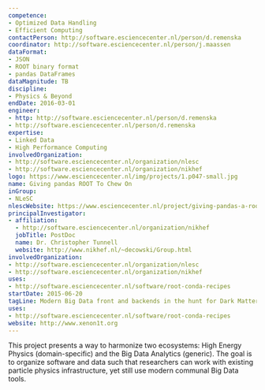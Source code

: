 ```yaml
---
competence:
- Optimized Data Handling
- Efficient Computing
contactPerson: http://software.esciencecenter.nl/person/d.remenska
coordinator: http://software.esciencecenter.nl/person/j.maassen
dataFormat:
- JSON
- ROOT binary format
- pandas DataFrames
dataMagnitude: TB
discipline:
- Physics & Beyond
endDate: 2016-03-01
engineer:
- http: http://software.esciencecenter.nl/person/d.remenska
- http://software.esciencecenter.nl/person/d.remenska
expertise:
- Linked Data
- High Performance Computing
involvedOrganization:
- http://software.esciencecenter.nl/organization/nlesc
- http://software.esciencecenter.nl/organization/nikhef
logo: https://www.esciencecenter.nl/img/projects/1.p047-small.jpg
name: Giving pandas ROOT To Chew On
inGroup:
- NLeSC
nlescWebsite: https://www.esciencecenter.nl/project/giving-pandas-a-root-to-chew-on
principalInvestigator:
- affiliation:
  - http://software.esciencecenter.nl/organization/nikhef
  jobTitle: PostDoc
  name: Dr. Christopher Tunnell
  website: http://www.nikhef.nl/~decowski/Group.html
involvedOrganization:
- http://software.esciencecenter.nl/organization/nlesc
- http://software.esciencecenter.nl/organization/nikhef
uses:
- http://software.esciencecenter.nl/software/root-conda-recipes
startDate: 2015-06-20
tagLine: Modern Big Data front and backends in the hunt for Dark Matter.
uses:
- http://software.esciencecenter.nl/software/root-conda-recipes
website: http://www.xenon1t.org
---
```

This project presents a way to harmonize two ecosystems: High Energy Physics (domain-specific) and the Big Data Analytics (generic). The goal is to organize software and data such that researchers can work with existing particle physics infrastructure, yet still use modern communal Big Data tools.
